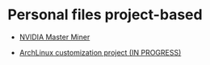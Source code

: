 # Personal files project-based

- [NVIDIA Master Miner](https://github.com/iWas-Coder/wasymatieh/tree/main/NVIDIA%20Master%20Miner)

- [ArchLinux customization project (IN PROGRESS)](https://github.com/iWas-Coder/wasymatieh/tree/main/ArchLinux)
